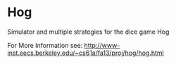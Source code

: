 Hog
===

Simulator and multiple strategies for the dice game Hog 

For More Information see:  http://www-inst.eecs.berkeley.edu/~cs61a/fa13/proj/hog/hog.html
